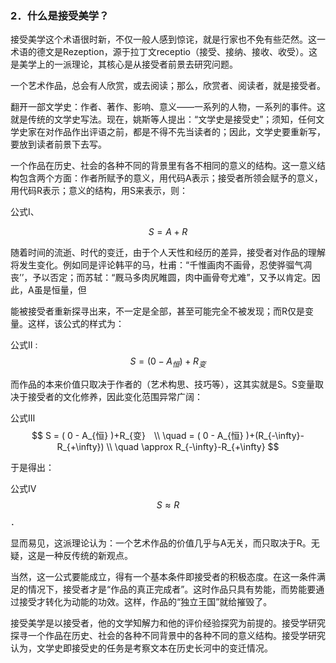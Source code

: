 ### 2．什么是接受美学？

接受美学这个术语很时新，不仅一般人感到惊诧，就是行家也不免有些茫然。这一术语的德文是Rezeption，源于拉丁文receptio（接受、接纳、接收、收受）。这是美学上的一派理论，其核心是从接受者前景去研究问题。

一个艺术作品，总会有人欣赏，或去阅读；那么，欣赏者、阅读者，就是接受者。

翻开一部文学史：作者、著作、影响、意义——一系列的人物，一系列的事件。这就是传统的文学史写法。现在，姚斯等人提出：“文学史是接受史”；须知，任何文学史家在对作品作出评语之前，都是不得不先当读者的；因此，文学史要重新写，要放到读者前景下去写。

一个作品在历史、社会的各种不同的背景里有各不相同的意义的结构。这一意义结构包含两个方面：作者所赋予的意义，用代码A表示；接受者所领会赋予的意义，用代码R表示；意义的结构，用S来表示，则：

公式I、 

$$
S = A + R
$$

随着时间的流逝、时代的变迁，由于个人天性和经历的差异，接受者对作品的理解将发生变化。例如同是评论韩平的马，杜甫：“千惟画肉不画骨，忍使骅骝气凋丧’’，予以否定；而苏轼：“厩马多肉尻睢圆，肉中画骨夸尤难”，又予以肯定。因此，A虽是恒量，但

能被接受者重新探寻出来，不一定是全部，甚至可能完全不被发现；而R仅是变量。这样，该公式的样式为：

公式Ⅱ :
$$
S = ( 0 - A_{恒} )+R_{变}　
$$



而作品的本来价值只取决于作者的（艺术构思、技巧等），这其实就是S。S变量取决于接受者的文化修养，因此变化范围异常广阔：

公式Ⅲ
$$
S = ( 0 - A_{恒} )+R_{变}　\\
\quad   = ( 0 - A_{恒} )+(R_{-\infty}-R_{+\infty}) \\
\quad   \approx R_{-\infty}-R_{+\infty}
$$


于是得出：

公式Ⅳ
$$
S \approx R
$$   ．

显而易见，这派理论认为：一个艺术作品的价值几乎与A无关，而只取决于R。无疑，这是一种反传统的新观点。

当然，这一公式要能成立，得有一个基本条件即接受者的积极态度。在这一条件满足的情况下，接受者才是“作品的真正完成者”。这时作品只具有势能，而势能要通过接受才转化为动能的功效。这样，作品的“独立王国”就给摧毁了。

接受美学是以接受者，他的文学知解力和他的评价经验探究为前提的。接受学研究探寻一个作品在历史、社会的各种不同背景中的各种不同的意义结构。接受学研究认为，文学史即接受史的任务是考察文本在历史长河中的变迁情况。